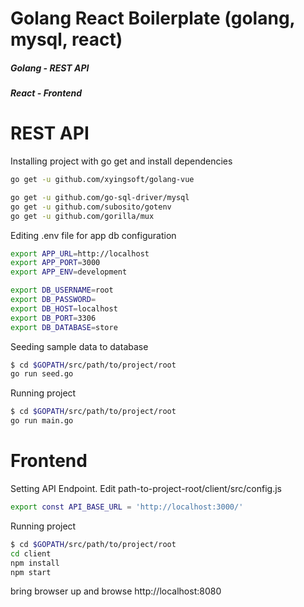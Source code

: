 # Golang React Boilerplate (golang, mysql, react)
##### Golang - REST API
##### React - Frontend
  
# REST API
Installing project with go get and install dependencies
```sh
go get -u github.com/xyingsoft/golang-vue

go get -u github.com/go-sql-driver/mysql
go get -u github.com/subosito/gotenv
go get -u github.com/gorilla/mux
```

Editing .env file for app db configuration
```sh
export APP_URL=http://localhost
export APP_PORT=3000
export APP_ENV=development

export DB_USERNAME=root
export DB_PASSWORD=
export DB_HOST=localhost
export DB_PORT=3306
export DB_DATABASE=store

```

Seeding sample data to database
```sh
$ cd $GOPATH/src/path/to/project/root
go run seed.go
```

Running project
```sh
$ cd $GOPATH/src/path/to/project/root
go run main.go
```

# Frontend
Setting API Endpoint. Edit path-to-project-root/client/src/config.js
```sh
export const API_BASE_URL = 'http://localhost:3000/'
```

Running project
```sh
$ cd $GOPATH/src/path/to/project/root
cd client
npm install
npm start
```
bring browser up and browse http://localhost:8080